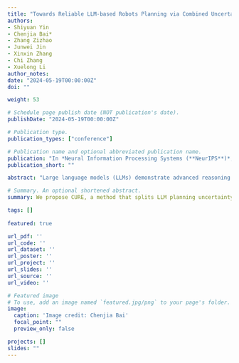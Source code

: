 ```yaml
---
title: "Towards Reliable LLM-based Robots Planning via Combined Uncertainty Estimation"
authors:
- Shiyuan Yin
- Chenjia Bai*
- Zhang Zizhao
- Junwei Jin
- Xinxin Zhang
- Chi Zhang
- Xuelong Li
author_notes:
date: "2024-05-19T00:00:00Z"
doi: ""

weight: 53

# Schedule page publish date (NOT publication's date).
publishDate: "2024-05-19T00:00:00Z"

# Publication type.
publication_types: ["conference"]

# Publication name and optional abbreviated publication name.
publication: "In *Neural Information Processing Systems (**NeurIPS**)*, 2025"
publication_short: ""

abstract: "Large language models (LLMs) demonstrate advanced reasoning abilities, enabling robots to understand natural language instructions and generate high-level plans with appropriate grounding. However, LLM hallucinations present a significant challenge, often leading to overconfident or potentially misaligned or unsafe plans. To address this issue, we propose Combined Uncertainty Estimation for Reliable Embodied planning (CURE), which decomposes the uncertainty into epistemic (semantic-ambiguity/task-familiarity) and intrinsic parts for more reliable robot decision-making. Furthermore, epistemic uncertainty is subdivided into task clarity and task familiarity for more accurate evaluation. The overall uncertainty assessments are obtained using random network distillation and multi-layer perception regression heads driven by LLM features. We validated our approach in two distinct experimental settings: kitchen manipulation and tabletop rearrangement experiments. The results show that, compared to existing methods, our approach yields uncertainty estimates that are more closely aligned with the actual execution outcomes."

# Summary. An optional shortened abstract.
summary: We propose CURE, a method that splits LLM planning uncertainty into epistemic and intrinsic parts for more reliable robot decision-making.

tags: []
  
featured: true

url_pdf: ''
url_code: ''
url_dataset: ''
url_poster: ''
url_project: ''
url_slides: ''
url_source: ''
url_video: ''

# Featured image
# To use, add an image named `featured.jpg/png` to your page's folder. 
image:
  caption: 'Image credit: Chenjia Bai'
  focal_point: ""
  preview_only: false

projects: []
slides: ""
---
```

